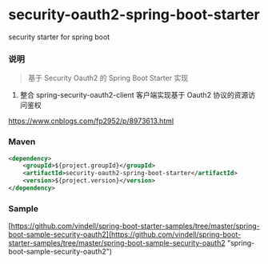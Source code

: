 # security-oauth2-spring-boot-starter
security starter for spring boot

### 说明


 > 基于 Security Oauth2 的 Spring Boot Starter 实现

1. 整合 spring-security-oauth2-client 客户端实现基于 Oauth2 协议的资源访问鉴权

https://www.cnblogs.com/fp2952/p/8973613.html


### Maven

``` xml
<dependency>
	<groupId>${project.groupId}</groupId>
	<artifactId>security-oauth2-spring-boot-starter</artifactId>
	<version>${project.version}</version>
</dependency>
```

### Sample

[https://github.com/vindell/spring-boot-starter-samples/tree/master/spring-boot-sample-security-oauth2](https://github.com/vindell/spring-boot-starter-samples/tree/master/spring-boot-sample-security-oauth2 "spring-boot-sample-security-oauth2")

